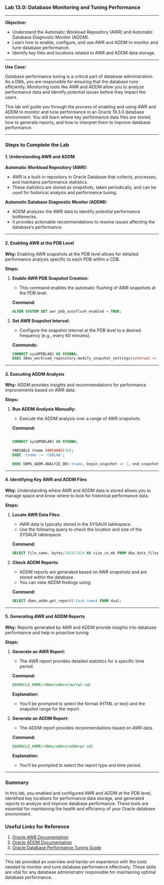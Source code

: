 ### **Lab 13.0: Database Monitoring and Tuning Performance**

---

**Objective:**

- Understand the Automatic Workload Repository (AWR) and Automatic Database Diagnostic Monitor (ADDM).
- Learn how to enable, configure, and use AWR and ADDM to monitor and tune database performance.
- Identify key files and locations related to AWR and ADDM data storage.

---

**Use Case:**

Database performance tuning is a critical part of database administration. As a DBA, you are responsible for ensuring that the database runs efficiently. Monitoring tools like AWR and ADDM allow you to analyze performance data and identify potential issues before they impact the users.

This lab will guide you through the process of enabling and using AWR and ADDM to monitor and tune performance in an Oracle 19.3.0 database environment. You will learn where key performance data files are stored, how to generate reports, and how to interpret them to improve database performance.

---

### **Steps to Complete the Lab**

#### **1. Understanding AWR and ADDM**

**Automatic Workload Repository (AWR):**
- AWR is a built-in repository in Oracle Database that collects, processes, and maintains performance statistics.
- These statistics are stored as snapshots, taken periodically, and can be used for historical analysis and performance tuning.

**Automatic Database Diagnostic Monitor (ADDM):**
- ADDM analyzes the AWR data to identify potential performance bottlenecks.
- It provides actionable recommendations to resolve issues affecting the database’s performance.

---

#### **2. Enabling AWR at the PDB Level**

**Why:** 
Enabling AWR snapshots at the PDB level allows for detailed performance analysis specific to each PDB within a CDB.

**Steps:**

1. **Enable AWR PDB Snapshot Creation:**
   - This command enables the automatic flushing of AWR snapshots at the PDB level.

   **Command:**
   ```sql
   ALTER SYSTEM SET awr_pdb_autoflush_enabled = TRUE;
   ```

2. **Set AWR Snapshot Interval:**
   - Configure the snapshot interval at the PDB level to a desired frequency (e.g., every 60 minutes).

   **Commands:**
   ```sql
   CONNECT sys@PDBLAB1 AS SYSDBA;
   EXEC dbms_workload_repository.modify_snapshot_settings(interval => 60);
   ```

---

#### **3. Executing ADDM Analysis**

**Why:** 
ADDM provides insights and recommendations for performance improvements based on AWR data.

**Steps:**

1. **Run ADDM Analysis Manually:**
   - Execute the ADDM analysis over a range of AWR snapshots.

   **Command:**
   ```sql
    
   CONNECT sys@PDBLAB1 AS SYSDBA;

   VARIABLE tname VARCHAR2(30);
   EXEC :tname := 'CDBLAB';

   EXEC DBMS_ADDM.ANALYZE_DB(:tname, begin_snapshot => 1, end_snapshot => 2);
   ```

---

#### **4. Identifying Key AWR and ADDM Files**

**Why:** 
Understanding where AWR and ADDM data is stored allows you to manage space and know where to look for historical performance data.

**Steps:**

1. **Locate AWR Data Files:**
   - AWR data is typically stored in the SYSAUX tablespace.
   - Use the following query to check the location and size of the SYSAUX tablespace:

   **Command:**
   ```sql
   SELECT file_name, bytes/1024/1024 AS size_in_mb FROM dba_data_files WHERE tablespace_name = 'SYSAUX';
   ```

2. **Check ADDM Reports:**
   - ADDM reports are generated based on AWR snapshots and are stored within the database.
   - You can view ADDM findings using:

   **Command:**
   ```sql
   SELECT dbms_addm.get_report(:task_name) FROM dual;
   ```

---

#### **5. Generating AWR and ADDM Reports**

**Why:** 
Reports generated by AWR and ADDM provide insights into database performance and help in proactive tuning.

**Steps:**

1. **Generate an AWR Report:**
   - The AWR report provides detailed statistics for a specific time period.

   **Command:**
   ```sql
   @$ORACLE_HOME/rdbms/admin/awrrpt.sql
   ```

   **Explanation:**
   - You’ll be prompted to select the format (HTML or text) and the snapshot range for the report.

2. **Generate an ADDM Report:**
   - The ADDM report provides recommendations based on AWR data.

   **Command:**
   ```sql
   @$ORACLE_HOME/rdbms/admin/addmrpt.sql
   ```

   **Explanation:**
   - You’ll be prompted to select the report type and time period.

---

### **Summary**

In this lab, you enabled and configured AWR and ADDM at the PDB level, identified key locations for performance data storage, and generated reports to analyze and improve database performance. These tools are essential for maintaining the health and efficiency of your Oracle database environment.

### **Useful Links for Reference**

1. [Oracle AWR Documentation](https://docs.oracle.com/en/database/oracle/oracle-database/19/dbrmp/automatic-workload-repository.html)
2. [Oracle ADDM Documentation](https://docs.oracle.com/en/database/oracle/oracle-database/19/dbrmp/automatic-database-diagnostic-monitor.html)
3. [Oracle Database Performance Tuning Guide](https://docs.oracle.com/en/database/oracle/oracle-database/19/tgsql/index.html)

---

This lab provided an overview and hands-on experience with the tools needed to monitor and tune database performance effectively. These skills are vital for any database administrator responsible for maintaining optimal database performance.
